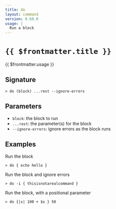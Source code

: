 ```yaml
---
title: do
layout: command
version: 0.60.0
usage: |
  Run a block
---
```


# `{{ $frontmatter.title }}`

<div style='white-space: pre-wrap;'>{{ $frontmatter.usage }}</div>

## Signature

`> do (block) ...rest --ignore-errors`

## Parameters

- `block`: the block to run
- `...rest`: the parameter(s) for the block
- `--ignore-errors`: ignore errors as the block runs

## Examples

Run the block

```shell
> do { echo hello }
```

Run the block and ignore errors

```shell
> do -i { thisisnotarealcommand }
```

Run the block, with a positional parameter

```shell
> do {|x| 100 + $x } 50
```
